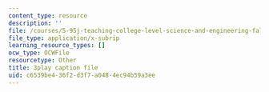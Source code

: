 ```yaml
---
content_type: resource
description: ''
file: /courses/5-95j-teaching-college-level-science-and-engineering-fall-2015/c6539be436f2d3f7a0484ec94b59a3ee_hpM-siY2Bl0.srt
file_type: application/x-subrip
learning_resource_types: []
ocw_type: OCWFile
resourcetype: Other
title: 3play caption file
uid: c6539be4-36f2-d3f7-a048-4ec94b59a3ee
---
```

